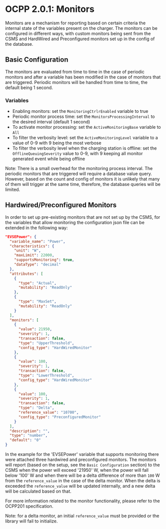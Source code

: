 # OCPP 2.0.1: Monitors

Monitors are a mechanism for reporting based on certain criteria the internal state of the variables present on the charger. The monitors can be configured in different ways, with custom monitors being sent from the CSMS and HardWired and Preconfigured monitors set up in the config of the database.

## Basic Configuration

The monitors are evaluated from time to time in the case of periodic monitors and after a variable has been modified in the case of monitors that are triggered. Periodic monitors will be handled from time to time, the default being 1 second.

### Variables

- Enabling monitors: set the `MonitoringCtrlrEnabled` variable to true
- Periodic monitor process time: set the `MonitorsProcessingInterval` to the desired interval (default 1 second)
- To activate monitor processing: set the `ActiveMonitoringBase` variable to `All`
- To filter the verbosity level: set the `ActiveMonitoringLevel` variable to a value of 0-9 with 9 being the most verbose
- To filter the verbosity level when the charging station is offline: set the `OfflineQueuingSeverity` value to 0-9, with 9 keeping all monitor generated event while being offline

Note: There is a small overhead for the monitoring process interval. The periodic monitors that are triggered will require a database value query. However, based on the count and config of monitors it is unlikely that many of them will trigger at the same time, therefore, the database queries will be limited.

## Hardwired/Preconfigured Monitors

In order to set up pre-existing monitors that are not set up by the CSMS, for the variables that allow monitoring the configuration json file can be extended in the following way:

```json
"EVSEPower": {
  "variable_name": "Power",
  "characteristics": {
    "unit": "W",
    "maxLimit": 22000,
    "supportsMonitoring": true,
    "dataType": "decimal"
  },
  "attributes": [
    {
      "type": "Actual",
      "mutability": "ReadOnly"
    },
    {
      "type": "MaxSet",
      "mutability": "ReadOnly"
    }
  ],
  "monitors": [
    {
      "value": 21950,
      "severity": 1,
      "transaction": false,
      "type": "UpperThreshold",
      "config_type": "HardWiredMonitor"
    },
    {
      "value": 100,
      "severity": 1,
      "transaction": false,
      "type": "LowerThreshold",
      "config_type": "HardWiredMonitor"
    },
    {
      "value": 100,
      "severity": 1,
      "transaction": false,
      "type": "Delta",
      "reference_value": "10700",
      "config_type": "PreconfiguredMonitor"
    }
  ],
  "description": "",
  "type": "number",
  "default": "0"
}
```

In the example for the 'EVSEPower' variable that supports monitoring there were attached three hardwired and preconfigured monitors. The monitors will report (based on the setup, see the `Basic Configuration` section) to the CSMS when the power will exceed '21950' W, when the power will fall below '100' W and when there will be a delta difference of more than `100` W from the `reference_value` in the case of the delta monitor. When the delta is exceeded the `reference_value` will be updated internally, and a new delta will be calculated based on that.

For more information related to the monitor functionality, please refer to the OCPP201 specification.

Note: for a delta monitor, an initial `reference_value` must be provided or the library will fail to initialize.

